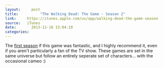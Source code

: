 ```yaml
---
layout:     post
title:			"The Walking Dead: The Game - Season 2"
link:     https://itunes.apple.com/us/app/walking-dead-the-game-season-2/id741183306?mt=8&uo=4&at=11lo9c
source:   iTunes
date:       2013-12-18 13:04:10
categories:
---
```


The [first season][season1] if this game was fantastic, and I highly recommend it, even if you aren't particularly a fan of the TV show. These games are set in the same universe but follow an entirely seperate set of characters... with the occasional cameo :)

[season1]: https://itunes.apple.com/us/app/walking-dead-the-game/id524731580?mt=8&uo=4&at=11lo9c
